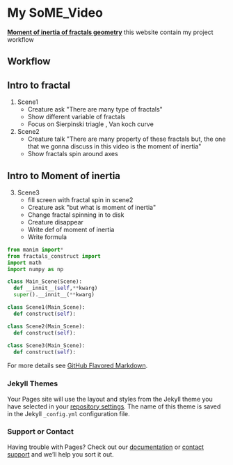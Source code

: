 # My SoME_Video

**[Moment of inertia of fractals geometry](https://github.com/thanniti/SoME_Video)**
this website contain my project workflow

## Workflow

## Intro to fractal
  1. Scene1
     - Creature ask "There are many type of fractals"
     - Show different variable of fractals
     - Focus on Sierpinski triagle , Van koch curve
  2. Scene2
     - Creature talk "There are many property of these fractals 
       but, the one that we gonna discuss in this video is the moment of inertia"
     - Show fractals spin around axes
## Intro to Moment of inertia  
  3. Scene3
     - fill screen with fractal spin in scene2
     - Creature ask "but what is moment of inertia"
     - Change fractal spinning in to disk
     - Creature disappear
     - Write def of moment of inertia
     - Write formula
    


```python
from manim import*
from fractals_construct import
import math
import numpy as np

class Main_Scene(Scene):
  def __innit__(self,**kwarg)
  super().__innit__(**kwarg)

class Scene1(Main_Scene):
  def construct(self):

class Scene2(Main_Scene):
  def construct(self):
  
class Scene3(Main_Scene):
  def construct(self):
```
For more details see [GitHub Flavored Markdown](https://guides.github.com/features/mastering-markdown/).

### Jekyll Themes

Your Pages site will use the layout and styles from the Jekyll theme you have selected in your [repository settings](https://github.com/thanniti/SoME_Video/settings/pages). The name of this theme is saved in the Jekyll `_config.yml` configuration file.

### Support or Contact

Having trouble with Pages? Check out our [documentation](https://docs.github.com/categories/github-pages-basics/) or [contact support](https://support.github.com/contact) and we’ll help you sort it out.
